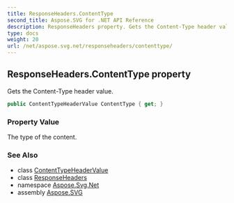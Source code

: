 ```yaml
---
title: ResponseHeaders.ContentType
second_title: Aspose.SVG for .NET API Reference
description: ResponseHeaders property. Gets the Content-Type header value
type: docs
weight: 20
url: /net/aspose.svg.net/responseheaders/contenttype/
---
```

## ResponseHeaders.ContentType property

Gets the Content-Type header value.

```csharp
public ContentTypeHeaderValue ContentType { get; }
```

### Property Value

The type of the content.

### See Also

* class [ContentTypeHeaderValue](../../../aspose.svg.net.headers/contenttypeheadervalue/)
* class [ResponseHeaders](../)
* namespace [Aspose.Svg.Net](../../../aspose.svg.net/)
* assembly [Aspose.SVG](../../../)

